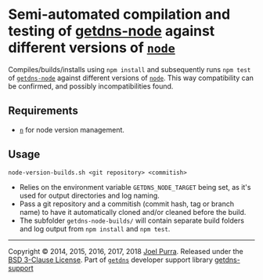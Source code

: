 # Semi-automated compilation and testing of [getdns-node](https://github.com/getdnsapi/getdns-node) against different versions of [`node`](https://nodejs.org/)

Compiles/builds/installs using `npm install` and subsequently runs `npm test` of [`getdns-node`](https://github.com/getdnsapi/getdns-node) against different versions of [`node`](https://nodejs.org/). This way compatibility can be confirmed, and possibly incompatibilities found.

## Requirements

- [`n`](https://github.com/tj/n) for node version management.

## Usage

`node-version-builds.sh <git repository> <commitish>`

- Relies on the environment variable `GETDNS_NODE_TARGET` being set, as it's used for output directories and log naming.
- Pass a git repository and a commitish (commit hash, tag or branch name) to have it automatically cloned and/or cleaned before the build.
- The subfolder `getdns-node-builds/` will contain separate build folders and log output from `npm install` and `npm test`.


---

Copyright © 2014, 2015, 2016, 2017, 2018 [Joel Purra](https://joelpurra.com/). Released under the [BSD 3-Clause License](https://opensource.org/licenses/BSD-3-Clause). Part of [`getdns`](https://getdnsapi.net/) developer support library [getdns-support](https://github.com/joelpurra/getdns-support)
